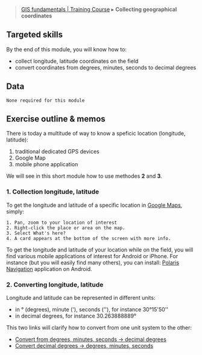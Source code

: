 > [GIS fundamentals | Training Course](agenda.md) ▸ **Collecting geographical coordinates**

## Targeted skills
By the end of this module, you will know how to:
* collect longitude, latitude coordinates on the field
* convert coordinates from degrees, minutes, seconds to decimal degrees

## Data
```
None required for this module
```
## Exercise outline & memos

There is today a multitude of way to know a speficic location (longitude, latitude):

1. traditional dedicated GPS devices
2. Google Map
3. mobile phone application

We will see in this short module how to use methodes **2** and **3**.


### 1. Collection longitude, latitude

To get the longitude and latitude of a specific location in [Google Maps](https://maps.google.com/), simply:
```
1. Pan, zoom to your location of interest
2. Right-click the place or area on the map.
3. Select What's here?
4. A card appears at the bottom of the screen with more info.
```

To get the longitude and latitude of your location while on the field, you will find various mobile applications of interest for Android or iPhone. For instance (but you will easily find many others), you can install: [Polaris Navigation](https://play.google.com/store/apps/details?id=com.discipleskies.android.polarisnavigation&hl=en) application on Android.

### 2. Converting longitude, latitude
Longitude and latitude can be represented in different units: 
* in ° (degrees), minute ('), seconds (''), for instance 30°15'50''
* in decimal degrees, for instance 30.263888889°

This two links will clarify how to convert from one unit system to the other:
* [Convert from degrees, minutes, seconds -> decimal degrees](http://www.rapidtables.com/convert/number/degrees-minutes-seconds-to-degrees.htm)
* [Convert decimal degrees -> degrees, minutes, seconds](http://www.rapidtables.com/convert/number/degrees-to-degrees-minutes-seconds.htm)


